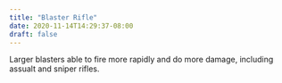 ```yaml
---
title: "Blaster Rifle"
date: 2020-11-14T14:29:37-08:00
draft: false
---
```


Larger blasters able to fire more rapidly and do more damage, including assualt and sniper rifles.
